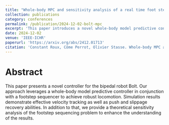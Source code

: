 ```yaml
---
title: "Whole-body MPC and sensitivity analysis of a real time foot step sequencer for a biped robot Bolt"
collection: publications
category: conferences
permalink: /publication/2024-12-02-bolt-mpc
excerpt: 'This paper introduces a novel whole-body model predictive controller combined with a footstep sequencer for the bipedal robot Bolt, enabling robust locomotion. Simulations show effective velocity tracking and recovery from pushes and slips. Additionally, a theoretical sensitivity analysis of the footstep sequencing problem is provided to deepen result insights.'
date: 2024-12-02
venue: 'IEEE-ICHR'
paperurl: 'https://arxiv.org/abs/2412.01713'
citation: 'Constant Roux, Côme Perrot, Olivier Stasse. Whole-body MPC and sensitivity analysis of a real time foot step sequencer for a biped robot Bolt, IEEE-ICHR 2024.'
---
```

# Abstract
This paper presents a novel controller for the bipedal robot Bolt. Our approach leverages a whole-body model predictive controller in conjunction with a footstep sequencer to achieve robust locomotion. Simulation results demonstrate effective velocity tracking as well as push and slippage recovery abilities. In addition to that, we provide a theoretical sensitivity analysis of the footstep sequencing problem to enhance the understanding of the results. 
